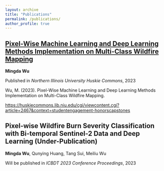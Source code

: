 ```yaml
---
layout: archive
title: "Publications"
permalink: /publications/
author_profile: true
---
```


## [**Pixel-Wise Machine Learning and Deep Learning Methods Implementation on Multi-Class Wildfire Mapping**](https://huskiecommons.lib.niu.edu/studentengagement-honorscapstones/1464/)

**Mingda Wu**

Published in *Northern Illinois University Huskie Commons*, 2023

Wu, M. (2023). Pixel-Wise Machine Learning and Deep Learning Methods Implementation on Multi-Class Wildfire Mapping.

https://huskiecommons.lib.niu.edu/cgi/viewcontent.cgi?article=2467&context=studentengagement-honorscapstones

## **Pixel-wise Wildfire Burn Severity Classification with Bi-temporal Sentinel-2 Data and Deep Learning** (Under-Publication)

**Mingda Wu**, Qunying Huang, Tang Sui, Meiliu Wu

Will be published in *ICBDT 2023 Conference Proceedings*, 2023

